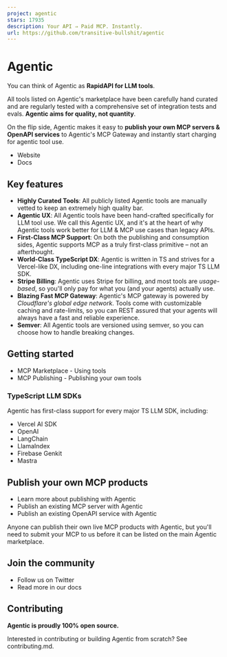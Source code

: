 ```yaml
---
project: agentic
stars: 17935
description: Your API ⇒ Paid MCP. Instantly.
url: https://github.com/transitive-bullshit/agentic
---
```


Agentic
=======

You can think of Agentic as **RapidAPI for LLM tools**.

All tools listed on Agentic's marketplace have been carefully hand curated and are regularly tested with a comprehensive set of integration tests and evals. **Agentic aims for quality, not quantity**.

On the flip side, Agentic makes it easy to **publish your own MCP servers & OpenAPI services** to Agentic's MCP Gateway and instantly start charging for agentic tool use.

-   Website
-   Docs

Key features
------------

-   **Highly Curated Tools**: All publicly listed Agentic tools are manually vetted to keep an extremely high quality bar.
-   **Agentic UX**: All Agentic tools have been hand-crafted specifically for LLM tool use. We call this Agentic UX, and it's at the heart of why Agentic tools work better for LLM & MCP use cases than legacy APIs.
-   **First-Class MCP Support**: On both the publishing and consumption sides, Agentic supports MCP as a truly first-class primitive – not an afterthought.
-   **World-Class TypeScript DX**: Agentic is written in TS and strives for a Vercel-like DX, including one-line integrations with every major TS LLM SDK.
-   **Stripe Billing**: Agentic uses Stripe for billing, and most tools are _usage-based_, so you'll only pay for what you (and your agents) actually use.
-   **Blazing Fast MCP Gateway**: Agentic's MCP gateway is powered by _Cloudflare's global edge network_. Tools come with customizable caching and rate-limits, so you can REST assured that your agents will always have a fast and reliable experience.
-   **Semver**: All Agentic tools are versioned using semver, so you can choose how to handle breaking changes.

Getting started
---------------

-   MCP Marketplace - Using tools
-   MCP Publishing - Publishing your own tools

### TypeScript LLM SDKs

Agentic has first-class support for every major TS LLM SDK, including:

-   Vercel AI SDK
-   OpenAI
-   LangChain
-   LlamaIndex
-   Firebase Genkit
-   Mastra

Publish your own MCP products
-----------------------------

-   Learn more about publishing with Agentic
-   Publish an existing MCP server with Agentic
-   Publish an existing OpenAPI service with Agentic

Anyone can publish their own live MCP products with Agentic, but you'll need to submit your MCP to us before it can be listed on the main Agentic marketplace.

Join the community
------------------

-   Follow us on Twitter
-   Read more in our docs

Contributing
------------

**Agentic is proudly 100% open source.**

Interested in contributing or building Agentic from scratch? See contributing.md.
